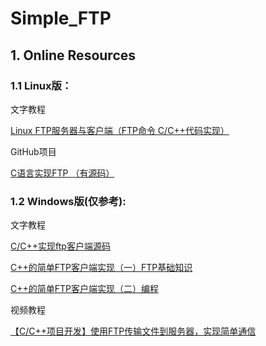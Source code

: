 # Simple_FTP

## 1. Online Resources

### 1.1 Linux版：

文字教程

[Linux FTP服务器与客户端（FTP命令 C/C++代码实现）](https://blog.csdn.net/chen1415886044/article/details/125249505)

GitHub项目

[C语言实现FTP （有源码）](https://github.com/thevickypedia/ftp_server_client)

### 1.2 Windows版(仅参考):

文字教程

[C/C++实现ftp客户端源码](https://www.sindsun.com/articles/16/137)

[C++的简单FTP客户端实现（一）FTP基础知识](https://blog.csdn.net/xuruilll/article/details/122763005)

[C++的简单FTP客户端实现（二）编程](https://blog.csdn.net/xuruilll/article/details/122763022)

视频教程

[【C/C++项目开发】使用FTP传输文件到服务器，实现简单通信](https://www.bilibili.com/video/BV1HA411N7Q7?spm_id_from=333.1007.top_right_bar_window_history.content.click&vd_source=36f6248a8f8f91f7f222d6009428db8c)